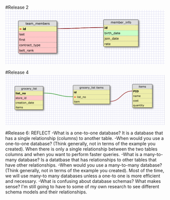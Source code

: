 #Release 2
![Release 2](./imgs/onetoone.png)

#Release 4
![Release 4](./imgs/manytomany.png)

#Release 6: REFLECT
-What is a one-to-one database?
It is a database that has a single relationship (columns) to another table.
-When would you use a one-to-one database? (Think generally, not in terms of the example you created).
When there is only a single relationship between the two tables columns and when you want to perform faster queries.
-What is a many-to-many database?
Is a datatbase that has relationships to other tables that have other relationships.
-When would you use a many-to-many database? (Think generally, not in terms of the example you created).
Most of the time, we will use many-to many databases unless a one-to one is more efficient and necessary.
-What is confusing about database schemas? What makes sense?
I'm still going to have to some of my own research to see different schema models and their relationships.